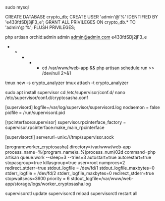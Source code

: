 
sudo mysql

CREATE DATABASE crypto_db;
CREATE USER 'admin'@'%' IDENTIFIED BY 'e433fdSDj3jF3_e';
GRANT ALL PRIVILEGES ON  crypto_db.* TO 'admin'@'%';
FLUSH PRIVILEGES;



php artisan orchid:admin admin admin@admin.com e433fdSDj2jF3_e


* * * * * cd /var/www/web-app && php artisan schedule:run >> /dev/null 2>&1


tmux new -s crypto_analyzer
tmux attach -t crypto_analyzer




sudo apt install supervisor
cd /etc/supervisor/conf.d/
nano /etc/supervisor/conf.d/cryptosasha.conf


[supervisord]
logfile=/var/log/supervisor/supervisord.log
nodaemon = false
pidfile = /run/supervisord.pid

[rpcinterface:supervisor]
supervisor.rpcinterface_factory = supervisor.rpcinterface:make_main_rpcinterface

[supervisorctl]
serverurl=unix:///tmp/supervisor.sock

[program:worker_cryptosasha]
directory=/var/www/web-app
process_name=%(program_name)s_%(process_num)02d
command=php artisan queue:work --sleep=3 --tries=3
autostart=true
autorestart=true
stopasgroup=true
killasgroup=true
user=root
numprocs=2
redirect_stderr=true
stdout_logfile = /dev/fd/1
stdout_logfile_maxbytes=0
stderr_logfile = /dev/fd/2
stderr_logfile_maxbytes=0
redirect_stderr=true
stopwaitsecs=3600
priority = 6
stdout_logfile=/var/www/web-app/storage/logs/worker_cryptosasha.log


supervisorctl update
supervisorctl reload
supervisorctl restart all
